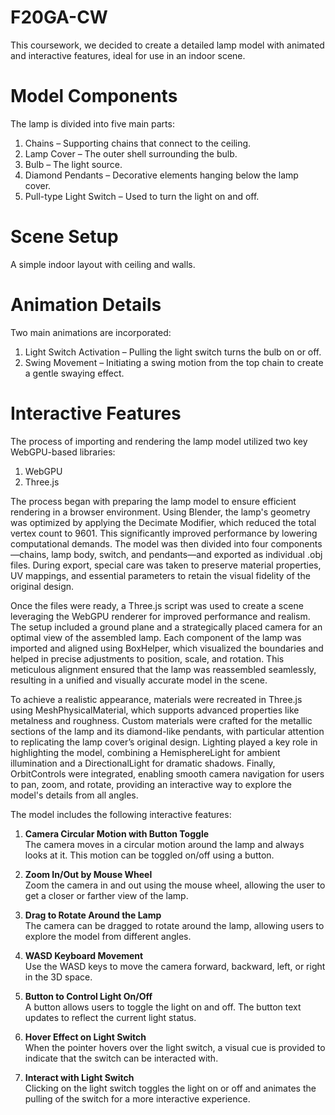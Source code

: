 # F20GA-CW
This coursework, we decided to create a detailed lamp model with animated and interactive features, ideal for use in an indoor scene.

# Model Components
The lamp is divided into five main parts:
1. Chains – Supporting chains that connect to the ceiling.
2. Lamp Cover – The outer shell surrounding the bulb.
3. Bulb – The light source.
4. Diamond Pendants – Decorative elements hanging below the lamp cover.
5. Pull-type Light Switch – Used to turn the light on and off.

# Scene Setup
A simple indoor layout with ceiling and walls.

# Animation Details
Two main animations are incorporated:
1. Light Switch Activation – Pulling the light switch turns the bulb on or off.
2. Swing Movement – Initiating a swing motion from the top chain to create a gentle swaying effect.

# Interactive Features
The process of importing and rendering the lamp model utilized two key WebGPU-based libraries:
1. WebGPU
2. Three.js

The process began with preparing the lamp model to ensure efficient rendering in a browser environment. Using Blender, the lamp's geometry was optimized by applying the Decimate Modifier, which reduced the total vertex count to 9601. This significantly improved performance by lowering computational demands. The model was then divided into four components—chains, lamp body, switch, and pendants—and exported as individual .obj files. During export, special care was taken to preserve material properties, UV mappings, and essential parameters to retain the visual fidelity of the original design.

Once the files were ready, a Three.js script was used to create a scene leveraging the WebGPU renderer for improved performance and realism. The setup included a ground plane and a strategically placed camera for an optimal view of the assembled lamp. Each component of the lamp was imported and aligned using BoxHelper, which visualized the boundaries and helped in precise adjustments to position, scale, and rotation. This meticulous alignment ensured that the lamp was reassembled seamlessly, resulting in a unified and visually accurate model in the scene.

To achieve a realistic appearance, materials were recreated in Three.js using MeshPhysicalMaterial, which supports advanced properties like metalness and roughness. Custom materials were crafted for the metallic sections of the lamp and its diamond-like pendants, with particular attention to replicating the lamp cover’s original design. Lighting played a key role in highlighting the model, combining a HemisphereLight for ambient illumination and a DirectionalLight for dramatic shadows. Finally, OrbitControls were integrated, enabling smooth camera navigation for users to pan, zoom, and rotate, providing an interactive way to explore the model's details from all angles.

The model includes the following interactive features:

1. **Camera Circular Motion with Button Toggle**  
   The camera moves in a circular motion around the lamp and always looks at it. This motion can be toggled on/off using a button.

2. **Zoom In/Out by Mouse Wheel**  
   Zoom the camera in and out using the mouse wheel, allowing the user to get a closer or farther view of the lamp.

3. **Drag to Rotate Around the Lamp**  
   The camera can be dragged to rotate around the lamp, allowing users to explore the model from different angles.

4. **WASD Keyboard Movement**  
   Use the WASD keys to move the camera forward, backward, left, or right in the 3D space.

5. **Button to Control Light On/Off**  
   A button allows users to toggle the light on and off. The button text updates to reflect the current light status.

6. **Hover Effect on Light Switch**  
   When the pointer hovers over the light switch, a visual cue is provided to indicate that the switch can be interacted with.

7. **Interact with Light Switch**  
   Clicking on the light switch toggles the light on or off and animates the pulling of the switch for a more interactive experience.

